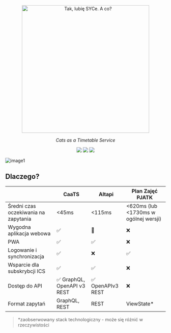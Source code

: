 <div align="center">
    <a href="https://caats.app"><img alt="Tak, lubię SYCe. A co?" width="400" src="https://user-images.githubusercontent.com/30326322/212149829-0341926f-35d2-4e7b-ba46-f5bfa884a59e.PNG"></a>
    <p><i>Cats as a Timetable Service</i></p>
    <p>
        <a href="https://codeclimate.com/github/kpostekk/caats/maintainability"><img src="https://api.codeclimate.com/v1/badges/263c7c9bbe2163a7d7f5/maintainability" /></a>
        <img src="https://github.com/kpostekk/caats/actions/workflows/testing.yml/badge.svg">
        <img src="https://github.com/kpostekk/caats/actions/workflows/docker.yml/badge.svg">
    </p>
</div>

![image1](https://user-images.githubusercontent.com/30326322/218796888-3700ed0c-6809-4930-94d0-884ee70e8ec4.jpeg)

## Dlaczego?

|                                      | CaaTS     | Altapi           | Plan Zajęć PJATK                      |
| ------------------------------------ | --------- | ---------------- | ------------------------------------- |
| Średni czas oczekiwania na zapytania | <45ms     | <115ms           | <620ms (lub <1730ms w ogólnej wersji) |
| Wygodna aplikacja webowa             | ✅         | 🤔               | ❌                                     |
| PWA                                  | ✅         | ✅                | ❌                                     |
| Logowanie i synchronizacja           | ✅         | ❌                | ✅                                     |
| Wsparcie dla subskrybcji ICS         | ✅         | ✅                | ❌                                     |
| Dostęp do API                        | ✅ GraphQL, OpenAPI v3 REST | ✅ OpenAPIv3 REST | ❌                                     |
| Format zapytań                       | GraphQL, REST   | REST             | ViewState*                            |

> *zaobserwowany stack technologiczny - może się różnić w rzeczywistości

